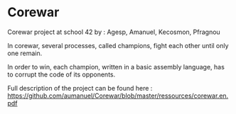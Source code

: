 # Corewar
Corewar project at school 42 by : Agesp, Amanuel, Kecosmon, Pfragnou

In corewar, several processes, called champions, fight each other until only one remain.

In order to win, each champion, written in a basic assembly language, has to corrupt the code of its opponents.

Full description of the project can be found here : https://github.com/aumanuel/Corewar/blob/master/ressources/corewar.en.pdf
